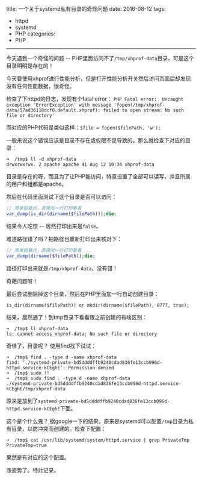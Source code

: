title: 一个关于systemd私有目录的奇怪问题
date: 2016-08-12
tags:
  - httpd
  - systemd
  - PHP
categories: 
  - PHP
---

今天遇到一个奇怪的问题 -- PHP里面访问不了`/tmp/xhprof-data`目录，可是这个目录明明是存在的！

<!-- more -->

今天要使用xhprof进行性能分析，但是打开性能分析开关然后访问页面后却发现没有任何性能数据，很奇怪。

检查了下httpd的日志，发现有个fatal error： `PHP Fatal error:  Uncaught exception 'ErrorException' with message 'fopen(/tmp/xhprof-data/57ad36118dcf0.default.xhprof): failed to open stream: No such file or directory' `

而对应的PHP代码是类似这样：`$file = fopen($filePath, 'w');`

一般来说这个错误应该是目录不存在或权限不足导致的。那么就检查下对应的目录：

```
➜  /tmp$ ll -d xhprof-data
drwxrwxrwx. 2 apache apache 41 Aug 12 10:34 xhprof-data
```

目录是存在的呀，而且为了让PHP能访问，特意设置了全部可以读写，并且所属的用户和组都是apache。

然后在代码里面测试下这个目录是否可以访问：

```PHP
// 简单粗暴点，直接加一行打印看看
var_dump(is_dir(dirname($filePath)));die;
```

结果令人吃惊 -- 居然打印出来是`false`。

难道路径错了吗？把路径也重新打印出来核对下：

```PHP
// 简单粗暴点，直接加一行打印看看
var_dump(dirname($filePath));die;
```

路径打印出来就是`/tmp/xhprof-data`，没有错！

奇葩问题呀！

最后尝试删除掉这个目录，然后在PHP里面加一行自动创建目录：

```
is_dir(dirname($filePath)) or mkdir(dirname($filePath), 0777, true);
```

结果，居然通了！到tmp目录下看看跟之前创建的有啥区别：

```
➜  /tmp$ ll xhprof-data
ls: cannot access xhprof-data: No such file or directory
```

奇怪了，目录呢？ 使用find找下试试：

```
➜  /tmp$ find . -type d -name xhprof-data 
find: ‘./systemd-private-bd5ddddffb9240cdad836fe13ccb096d-httpd.service-kCEghE’: Permission denied
➜  /tmp$ sudo !!
➜  /tmp$ sudo find . -type d -name xhprof-data
./systemd-private-bd5ddddffb9240cdad836fe13ccb096d-httpd.service-kCEghE/tmp/xhprof-data
```

原来是放到了`systemd-private-bd5ddddffb9240cdad836fe13ccb096d-httpd.service-kCEghE`下面。

这个是个什么鬼？ 据google一下的结果，原来是systemd可以配置`/tmp`目录为私有目录，以防冲突而创建的。检查下配置：

```
➜  /tmp$ cat /usr/lib/systemd/system/httpd.service | grep PrivateTmp
PrivateTmp=true
```

果然是有对应的这个配置。


涨姿势了。特此记录。
